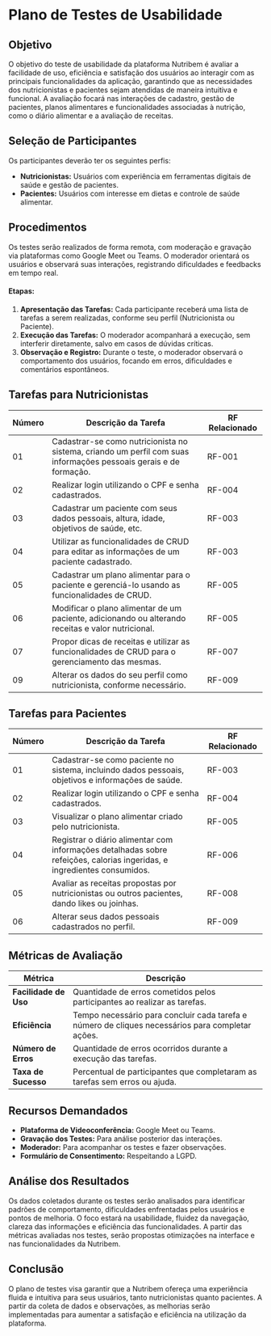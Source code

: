 # Plano de Testes de Usabilidade

## Objetivo

O objetivo do teste de usabilidade da plataforma Nutribem é avaliar a facilidade de uso, eficiência e satisfação dos usuários ao interagir com as principais funcionalidades da aplicação, garantindo que as necessidades dos nutricionistas e pacientes sejam atendidas de maneira intuitiva e funcional. A avaliação focará nas interações de cadastro, gestão de pacientes, planos alimentares e funcionalidades associadas à nutrição, como o diário alimentar e a avaliação de receitas.

## Seleção de Participantes

Os participantes deverão ter os seguintes perfis:

- **Nutricionistas:** Usuários com experiência em ferramentas digitais de saúde e gestão de pacientes.
- **Pacientes:** Usuários com interesse em dietas e controle de saúde alimentar.

## Procedimentos

Os testes serão realizados de forma remota, com moderação e gravação via plataformas como Google Meet ou Teams. O moderador orientará os usuários e observará suas interações, registrando dificuldades e feedbacks em tempo real.

#### **Etapas:**

1. **Apresentação das Tarefas:** Cada participante receberá uma lista de tarefas a serem realizadas, conforme seu perfil (Nutricionista ou Paciente).
2. **Execução das Tarefas:** O moderador acompanhará a execução, sem interferir diretamente, salvo em casos de dúvidas críticas.
3. **Observação e Registro:** Durante o teste, o moderador observará o comportamento dos usuários, focando em erros, dificuldades e comentários espontâneos.

## Tarefas para Nutricionistas

| Número | Descrição da Tarefa                                                                                                    | RF Relacionado |
|--------|----------------------------------------------------------------------------------------------------------------------  |----------------|
| 01     | Cadastrar-se como nutricionista no sistema, criando um perfil com suas informações pessoais gerais e de formação.      | RF-001         |
| 02     | Realizar login utilizando o CPF e senha cadastrados.                                                                   | RF-004         |
| 03     | Cadastrar um paciente com seus dados pessoais, altura, idade, objetivos de saúde, etc.                                 | RF-003         |
| 04     | Utilizar as funcionalidades de CRUD para editar as informações de um paciente cadastrado.                              | RF-003         |
| 05     | Cadastrar um plano alimentar para o paciente e gerenciá-lo usando as funcionalidades de CRUD.                          | RF-005         |
| 06     | Modificar o plano alimentar de um paciente, adicionando ou alterando receitas e valor nutricional.                     | RF-005         |
| 07     | Propor dicas de receitas e utilizar as funcionalidades de CRUD para o gerenciamento das mesmas.                        | RF-007         |
| 09     | Alterar os dados do seu perfil como nutricionista, conforme necessário.                                                | RF-009         |

## Tarefas para Pacientes

| Número | Descrição da Tarefa                                                                                                    | RF Relacionado |
|--------|----------------------------------------------------------------------------------------------------------------------- |----------------|
| 01     | Cadastrar-se como paciente no sistema, incluindo dados pessoais, objetivos e informações de saúde.                     | RF-003         |
| 02     | Realizar login utilizando o CPF e senha cadastrados.                                                                   | RF-004         |
| 03     | Visualizar o plano alimentar criado pelo nutricionista.                                                                | RF-005         |
| 04     | Registrar o diário alimentar com informações detalhadas sobre refeições, calorias ingeridas, e ingredientes consumidos.| RF-006         |
| 05     | Avaliar as receitas propostas por nutricionistas ou outros pacientes, dando likes ou joinhas.                          | RF-008         |
| 06     | Alterar seus dados pessoais cadastrados no perfil.                                                                     | RF-009         |

## Métricas de Avaliação

| Métrica                    | Descrição                                                                                                           |
|----------------------------|--------------------------------------------------------------------------------------------------                   |
| **Facilidade de Uso**      | Quantidade de erros cometidos pelos participantes ao realizar as tarefas.                                           |
| **Eficiência**             | Tempo necessário para concluir cada tarefa e número de cliques necessários para completar ações.                    |
| **Número de Erros**        | Quantidade de erros ocorridos durante a execução das tarefas.                                                       |
| **Taxa de Sucesso**        | Percentual de participantes que completaram as tarefas sem erros ou ajuda.                                          |

## Recursos Demandados

- **Plataforma de Videoconferência:** Google Meet ou Teams.
- **Gravação dos Testes:** Para análise posterior das interações.
- **Moderador:** Para acompanhar os testes e fazer observações.
- **Formulário de Consentimento:** Respeitando a LGPD.

## Análise dos Resultados

Os dados coletados durante os testes serão analisados para identificar padrões de comportamento, dificuldades enfrentadas pelos usuários e pontos de melhoria. O foco estará na usabilidade, fluidez da navegação, clareza das informações e eficiência das funcionalidades. A partir das métricas avaliadas nos testes, serão propostas otimizações na interface e nas funcionalidades da Nutribem.

## Conclusão

O plano de testes visa garantir que a Nutribem ofereça uma experiência fluida e intuitiva para seus usuários, tanto nutricionistas quanto pacientes. A partir da coleta de dados e observações, as melhorias serão implementadas para aumentar a satisfação e eficiência na utilização da plataforma.
